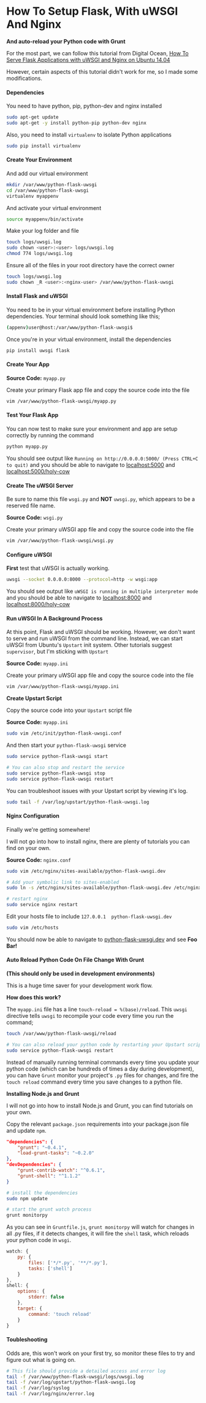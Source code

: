 # How To Setup Flask, With uWSGI And Nginx
**And auto-reload your Python code with Grunt**

For the most part, we can follow this tutorial from Digital Ocean, [How To Serve Flask Applications with uWSGI and Nginx on Ubuntu 14.04](https://www.digitalocean.com/community/tutorials/how-to-serve-flask-applications-with-uwsgi-and-nginx-on-ubuntu-14-04)

However, certain aspects of this tutorial didn't work for me, so I made some modifications.

#### Dependencies

You need to have python, pip, python-dev and nginx installed

```bash
sudo apt-get update
sudo apt-get -y install python-pip python-dev nginx
```

Also, you need to install `virtualenv` to isolate Python applications

```bash
sudo pip install virtualenv
```

#### Create Your Environment

And add our virtual environment

```bash
mkdir /var/www/python-flask-uwsgi
cd /var/www/python-flask-uwsgi
virtualenv myappenv
```

And activate your virtual environment

```bash
source myappenv/bin/activate
```

Make your log folder and  file

```bash
touch logs/uwsgi.log
sudo chown <user>:<user> logs/uwsgi.log
chmod 774 logs/uwsgi.log
```

Ensure all of the files in your root directory have the correct owner

```bash
touch logs/uwsgi.log
sudo chown _R <user>:<nginx-user> /var/www/python-flask-uwsgi
```

#### Install Flask and uWSGI

You need to be in your virtual environment before installing Python dependencies. Your terminal should look something like this;

```bash
(appenv)user@host:/var/www/python-flask-uwsgi$
```

Once you're in your virtual environment, install the dependencies

```bash
pip install uwsgi flask
```
#### Create Your App

**Source Code:** `myapp.py`

Create your primary Flask app file and copy the source code into the file

```bash
vim /var/www/python-flask-uwsgi/myapp.py
```

#### Test Your Flask App

You can now test to make sure your environment and app are setup correctly by running the command

```bash
python myapp.py
```

You should see output like `Running on http://0.0.0.0:5000/ (Press CTRL+C to quit)` and you should be able to navigate to [localhost:5000](http://localhost:5000) and [localhost:5000/holy-cow](http://localhost:5000/holy-cow)

#### Create The uWSGI Server

Be sure to name this file `wsgi.py` and **NOT** `uwsgi.py`, which appears to be a reserved file name.

**Source Code:** `wsgi.py`

Create your primary uWSGI app file and copy the source code into the file

```bash
vim /var/www/python-flask-uwsgi/wsgi.py
```

#### Configure uWSGI

**First** test that uWSGI is actually working.

```bash
uwsgi --socket 0.0.0.0:8000 --protocol=http -w wsgi:app
```

You should see output like `uWSGI is running in multiple interpreter mode` and you should be able to navigate to [localhost:8000](http://localhost:8000) and [localhost:8000/holy-cow](http://localhost:8000/holy-cow)

#### Run uWSGI In A Background Process

At this point, Flask and uWSGI should be working. However, we don't want to serve and run uWSGI from the command line. Instead, we can start uWSGI from Ubuntu's `Upstart` init system. Other tutorials suggest `supervisor`, but I'm sticking with `Upstart`

**Source Code:** `myapp.ini`

Create your primary uWSGI app file and copy the source code into the file

```bash
vim /var/www/python-flask-uwsgi/myapp.ini
```

**Create Upstart Script**

Copy the source code into your `Upstart` script file

**Source Code:** `myapp.ini`

```bash
sudo vim /etc/init/python-flask-uwsgi.conf
```

And then start your `python-flask-uwsgi` service

```bash
sudo service python-flask-uwsgi start

# You can also stop and restart the service
sudo service python-flask-uwsgi stop
sudo service python-flask-uwsgi restart
```

You can troubleshoot issues with your Upstart script by viewing it's log.

```bash
sudo tail -f /var/log/upstart/python-flask-uwsgi.log
```

#### Nginx Configuration

Finally we're getting somewhere!

I will not go into how to install nginx, there are plenty of tutorials you can find on your own.

**Source Code:** `nginx.conf`

```bash
sudo vim /etc/nginx/sites-available/python-flask-uwsgi.dev

# Add your symbolic link to sites-enabled
sudo ln -s /etc/nginx/sites-available/python-flask-uwsgi.dev /etc/nginx/sites-enabled/python-flask-uwsgi.dev

# restart nginx
sudo service nginx restart
```

Edit your hosts file to include `127.0.0.1  python-flask-uwsgi.dev`

```bash
sudo vim /etc/hosts
```

You should now be able to navigate to [python-flask-uwsgi.dev](http://python-flask-uwsgi.dev) and see **Foo Bar!**

#### Auto Reload Python Code On File Change With Grunt
**(This should only be used in development environments)**

This is a huge time saver for your development work flow.

**How does this work?**

The `myapp.ini` file has a line `touch-reload = %(base)/reload`. This `uwsgi` directive tells `uwsgi` to recompile your code every time you run the command;

```bash
touch /var/www/python-flask-uwsgi/reload

# You can also reload your python code by restarting your Upstart script
sudo service python-flask-uwsgi restart
```

Instead of manually running terminal commands every time you update your python code (which can be hundreds of times a day during development), you can have `Grunt` monitor your project's `.py` files for changes, and fire the `touch reload` command every time you save changes to a python file.

**Installing Node.js and Grunt**

I will not go into how to install Node.js and Grunt, you can find tutorials on your own.

Copy the relevant `package.json` requirements into your package.json file and update `npm`.

```json
"dependencies": {
    "grunt": "~0.4.1",
    "load-grunt-tasks": "~0.2.0"
},
"devDependencies": {
    "grunt-contrib-watch": "^0.6.1",
    "grunt-shell": "^1.1.2"
}
```

```bash
# install the dependencies
sudo npm update

# start the grunt watch process
grunt monitorpy
```

As you can see in `Gruntfile.js`, `grunt monitorpy` will watch for changes in all .py files, if it detects changes, it will fire the `shell` task, which reloads your python code in `wsgi`.

```javascript
watch: {
    py: {
        files: ['*/*.py', '**/*.py'],
        tasks: ['shell']
    }
},
shell: {
    options: {
        stderr: false
    },
    target: {
        command: 'touch reload'
    }
}
```

#### Toubleshooting

Odds are, this won't work on your first try, so monitor these files to try and figure out what is going on.

```bash
# This file should provide a detailed access and error log
tail -f /var/www/python-flask-uwsgi/logs/uwsgi.log
tail -f /var/log/upstart/python-flask-uwsgi.log
tail -f /var/log/syslog
tail -f /var/log/nginx/error.log
```
